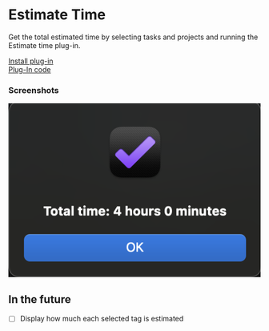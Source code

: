 # Estimate Time

Get the total estimated time by selecting tasks and projects and running the Estimate time plug-in.

[Install plug-in](omnifocus:///omnijs-install?path=https://github.com/mmaer/omnifocus-scripts/raw/main/scripts/estimateTime/estimateTime.zip)\
[Plug-In code](https://github.com/mmaer/omnifocus-scripts/blob/main/scripts/estimateTime/estimateTime.omnifocusjs)

### Screenshots

![Estimate time alert](./assets/screenshot1.png)

## In the future

- [ ] Display how much each selected tag is estimated
